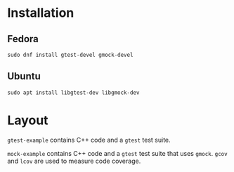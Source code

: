 
# Installation

## Fedora

`sudo dnf install gtest-devel gmock-devel`

## Ubuntu

`sudo apt install libgtest-dev libgmock-dev`

# Layout

`gtest-example` contains C++ code and a `gtest` test suite.

`mock-example` contains C++ code and a `gtest` test suite that uses `gmock`. `gcov` and `lcov` are used to measure code coverage.
